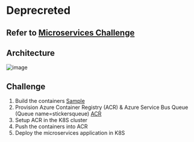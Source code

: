 # **Deprecreted**
## Refer to [Microservices Challenge](https://github.com/torosent/k8s-workshop-microservices)

## Architecture

![image](https://user-images.githubusercontent.com/17064840/35954452-b18fbdbe-0cc4-11e8-952d-cb5d3aee2341.png)

## Challenge

1. Build the containers [Sample](/Kubernetes/Challenges/Microservices/StickerStore/Deployment/commands.sh)
2. Provision Azure Container Registry (ACR) & Azure Service Bus Queue (Queue name=stickersqueue) [ACR](https://docs.microsoft.com/en-us/azure/container-registry/container-registry-get-started-azure-cli)
3. Setup ACR in the K8S cluster
4. Push the containers into ACR
5. Deploy the microservices application in K8S
